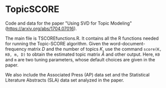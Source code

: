 # TopicSCORE
Code and data for the paper "Using SVD for Topic Modeling" (https://arxiv.org/abs/1704.07016).

The main file is TSCOREfunctions.R. It contains all the R functions needed for running the Topic-SCORE algorithm. Given the word-document-frequency matrix $D$ and the number of topics $K$, use the command $\texttt{score(K, K0, m, D)}$ to obtain the estimated topic matrix $\hat{A}$ and other output. Here, $\texttt{K0}$ and $\texttt{m}$ are two tuning parameters, whose default choices are given in the paper.

We also include the Associated Press (AP) data set and the Statistical Literature Abstracts (SLA) data set analyzed in the paper. 


